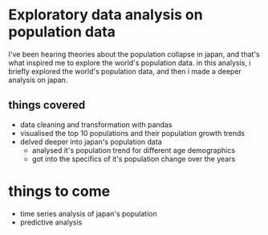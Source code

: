 # Exploratory data analysis on population data

I've been hearing theories about the population collapse in japan, and that's what inspired me to explore the world's population data.
in this analysis, i briefly explored the world's population data, and then i made a deeper analysis on japan.
## things covered
- data cleaning and transformation with pandas
- visualised the top 10 populations and their population growth trends
- delved deeper into japan's population data
  - analysed it's population trend for different age demographics
  - got into the specifics of it's population change over the years
# things to come
- time series analysis of japan's population
- predictive analysis

